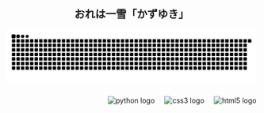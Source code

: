 <h2 align="center">おれは一雪「かずゆき」</h2>


<img src="github-user-contribution.svg"/>

###

<div align="right">
  <img src="https://img.shields.io/badge/Python-3776AB?logo=python&logoColor=white&style=for-the-badge" height="31" alt="python logo"  />
  <img width="12" />
  <img src="https://img.shields.io/badge/CSS3-1572B6?logo=css3&logoColor=white&style=for-the-badge" height="31" alt="css3 logo"  />
  <img width="12" />
  <img src="https://img.shields.io/badge/HTML5-E34F26?logo=html5&logoColor=white&style=for-the-badge" height="31" alt="html5 logo"  />
</div>
